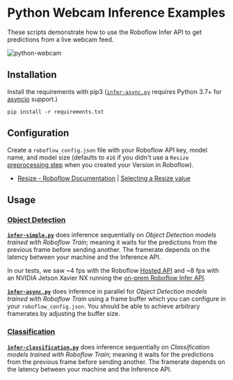 # Python Webcam Inference Examples
These scripts demonstrate how to use the Roboflow Infer API to get predictions
from a live webcam feed.

![python-webcam](https://user-images.githubusercontent.com/870796/112769782-7d29ad00-8fe8-11eb-8233-2e1b81781dd6.gif)

## Installation
Install the requirements with pip3 ([`infer-async.py`](infer-async.py) requires
Python 3.7+ for [asyncio](https://docs.python.org/3/library/asyncio.html) support.)
```
pip install -r requirements.txt
```

## Configuration
Create a `roboflow_config.json` file with your Roboflow API key, model name, and
model size (defaults to `416` if you didn't use a `Resize` [preprocessing step](https://docs.roboflow.com/image-transformations/image-preprocessing)
when you created your Version in Roboflow).
* [Resize - Roboflow Documentation](https://docs.roboflow.com/image-transformations/image-preprocessing#resize) | [Selecting a Resize value](https://blog.roboflow.com/you-might-be-resizing-your-images-incorrectly/)

## Usage

### [Object Detection](https://docs.roboflow.com/inference/hosted-api)
**[`infer-simple.py`](infer-simple.py)** does inference sequentially on *Object Detection models
trained with Roboflow Train*; meaning it waits for the predictions from the previous frame before sending another. The framerate depends on the latency between your machine and the Inference API.

In our tests, we saw ~4 fps with the Roboflow
[Hosted API](https://docs.roboflow.com/inference/hosted-api)
and ~8 fps with an NVIDIA Jetson Xavier NX running the
[on-prem Roboflow Infer API](https://docs.roboflow.com/inference/nvidia-jetson).

**[`infer-async.py`](infer-async.py)** does inference in parallel for *Object Detection models
trained with Roboflow Train* using a frame buffer which you can configure in your `roboflow_config.json`. You should be able to achieve arbitrary framerates by adjusting the buffer size.

### [Classification](https://docs.roboflow.com/inference-classification/hosted-api)
**[`infer-classification.py`](infer-classification.py)** does inference sequentially
on *Classification models trained with Roboflow Train*; meaning it waits for the predictions from the previous frame before sending another. The framerate depends on the latency between your machine and the Inference API.